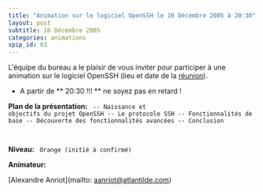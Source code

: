 ```yaml
---
title: "Animation sur le logiciel OpenSSH le 16 Décembre 2005 à 20:30"
layout: post
subtitle: 16 Décembre 2005
categories: animations
spip_id: 61
---
```

<div class="chapo">

L'équipe du bureau a le plaisir de vous inviter pour participer à une animation sur le logiciel OpenSSH (lieu et date de la [réunion](/association/les-reunions-du-plug/)).

- A partir de ** 20:30 !!! ** ne soyez pas en retard !
</div>



**Plan de la présentation:**
<code>
-- Naissance et objectifs du projet OpenSSH
-- Le protocole SSH
-- Fonctionnalités de base
-- Découverte des fonctionnalités avancées
-- Conclusion

</code>

**Niveau:**
<code>
Orange (initié à confirmé)
</code>


**Animateur:**


[Alexandre Anriot](mailto: aanriot@atlantilde.com)

<code>
